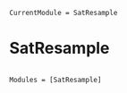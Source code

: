 ```@meta
CurrentModule = SatResample
```

# SatResample

```@index
```

```@autodocs
Modules = [SatResample]
```
